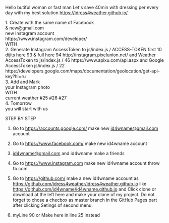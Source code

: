 Hello butiful woman or fast man Let's save 40min with dressing per every day with my best solution https://idress4weather.github.io/

<p>1. Create with the same name of Facebook<br>
                  & new@gmail.com<br>
                  new Instagram account <br>
                  https://www.instagram.com/developer/<br>                 
                  WITH<br>
                  2. Generate Instagram AccessToken to js/index.js / ACCESS-TOKEN first 10 dijits here 93 & full here 94 http://instagram.pixelunion.net/ and Weather AccessToken to js/index.js / 46 https://www.apixu.com/api.aspx and Google AccessToken js/index.js / 22
                     https://developers.google.com/maps/documentation/geolocation/get-api-key?hl=ru<br>
                  3. Add and Mark<br>
                  your Instagram photo<br>
                  WITH<br>
                  current weather #25 #26 #27<br>
                  4. Tomorrow<br>
                  you will start with us</p>
STEP BY STEP           
           
1. Go to https://accounts.google.com/ make new id4wname@gmail.com account

2. Go to https://www.facebook.com/ make new id4wname account

3. id4wname@gmail.com and id4wname make a friends

4. Go to https://www.instagram.com make new id4wname account throw fb.com

5. Go to https://github.com/ make a new id4wname account as https://github.com/idress4weather/idress4weather.github.io like https://github.com/id4wname/id4wname.github.io and Click clone or download at the left here and make your clone of my project. Do not forget to chose a checbox as master branch in the GitHub Pages part after clicking Setings of second menu. 

6. myLine 90 or  Make here in line 25 instead  <script src="js/index.js"> your "js/idw4name.js" https://github.com/idress4weather/idress4weather.github.io/blob/master/index.html

7. myLine 55 or Get API KEY for line 22 https://github.com/idress4weather/idress4weather.github.io/blob/master/js/idw4name.js which was rename from https://github.com/idress4weather/idress4weather.github.io/blob/master/js/index.js here https://developers.google.com/maps/documentation/geolocation/intro

8. myLine 79 or Get API KEY for line  46 https://github.com/idress4weather/idress4weather.github.io/blob/master/js/idw4name.js which was rename from https://github.com/idress4weather/idress4weather.github.io/blob/master/js/index.js here https://www.apixu.com

9. Register your aplication https://www.instagram.com/developer/ with url as https://idw4name.github.io/

10. Generate Access Token http://instagram.pixelunion.net/ and put it to https://github.com/idress4weather/idress4weather.github.io/blob/master/js/idw4name.js
myLine 292 or Get API KEY for line 93.userId: '93YOUR ACCESS-TOKEN first 10 dijits',
myLine 293 or Get API KEY for line 94.accessToken: '94YOUR ACCESS-TOKEN',

11. Go to your instagram and full it with your picture and # with current weather. 
